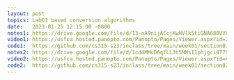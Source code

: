 ```yaml
---
layout: post
topics: Lab01 based conversion algorithms
date:   2023-01-25 12:15:00 -0800
notes1: https://drive.google.com/file/d/13-nA9nijACcjKwHVlk5tiGNA680VVLLv/view?usp=share_link
video1: https://usfca.hosted.panopto.com/Panopto/Pages/Viewer.aspx?id=2391bab5-7534-4d0f-bf4f-af93011d301f
code1:  https://github.com/cs315-s23/inclass/tree/main/week01/section01
notes2: https://drive.google.com/file/d/1cd4MMuD6qfLL3t5NMsI1phjgci4T751H/view?usp=share_link
video2: https://usfca.hosted.panopto.com/Panopto/Pages/Viewer.aspx?id=efaf0cc2-e283-4fb8-9ba3-af93011ccfe7 
code2:  https://github.com/cs315-s23/inclass/tree/main/week01/section02
---
```

